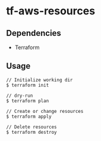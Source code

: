 # tf-aws-resources

## Dependencies
- Terraform

## Usage
```
// Initialize working dir
$ terraform init

// dry-run
$ terraform plan

// Create or change resources
$ terraform apply

// Delete resources
$ terraform destroy
```
